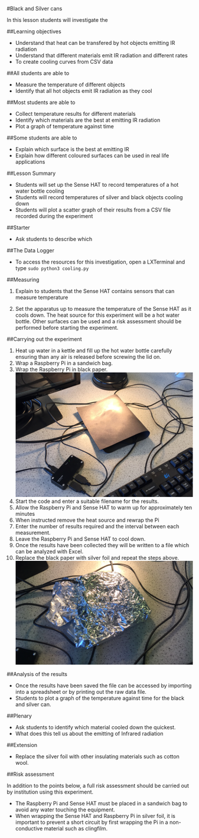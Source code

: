 #Black and Silver cans

In this lesson students will investigate the 

##Learning objectives

- Understand that heat can be transfered by hot objects emitting IR radiation
- Understand that different materials emit IR radiation and different rates
- To create cooling curves from CSV data 


##All students are able to

- Measure the temperature of different objects 
- Identify that all hot objects emit IR radiation as they cool

##Most students are able to

- Collect temperature results for different materials
- Identify which materials are the best at emitting IR radiation
- Plot a graph of temperature against time

##Some students are able to

- Explain which surface is the best at emitting IR 
- Explain how different coloured surfaces can be used in real life applications

##Lesson Summary

- Students will set up the Sense HAT to record temperatures of a hot water bottle cooling
- Students will record temperatures of silver and black objects cooling down
- Students will plot a scatter graph of their results from a CSV file recorded during the experiment

##Starter

- Ask students to describe which 


##The Data Logger

- To access the resources for this investigation, open a LXTerminal and type `sudo python3 cooling.py`

##Measuring 

1. Explain to students that the Sense HAT contains sensors that can measure temperature

1. Set the apparatus up to measure the temperature of the Sense HAT as it cools down.  The heat source for this experiment will be a hot water bottle. Other surfaces can be used and a risk assessment should be performed before starting the experiment.

##Carrying out the experiment

1. Heat up water in a kettle and fill up the hot water bottle carefully ensuring than any air is released before screwing the lid on.
1. Wrap a Raspberry Pi in a sandwich bag.
1. Wrap the Raspberry Pi in black paper.
  ![black_paper](images/black.png)
1. Start the code and enter a suitable filename for the results.
1. Allow the Raspberry Pi and Sense HAT to warm up for approximately ten minutes
1. When instructed remove the heat source and rewrap the Pi
1. Enter the number of results required and the interval between each measurement.
1. Leave the Raspberry Pi and Sense HAT to cool down.
1. Once the results have been collected they will be written to a file which can be analyzed with Excel.
1. Replace the black paper with silver foil and repeat the steps above.
![silver_paper](images/silver.png)

##Analysis of the results

- Once the results have been saved the file can be accessed by importing into a spreadsheet or by printing out the raw data file.
- Students to plot a graph of the temperature against time for the black and silver can.

##Plenary

- Ask students to identify which material cooled down the quickest.
- What does this tell us about the emitting of Infrared radiation

##Extension

- Replace the silver foil with other insulating materials such as cotton wool.


##Risk assessment

In addition to the points below, a full risk assessment should be carried out by institution using this experiment.

- The Raspberry Pi and Sense HAT must be placed in a sandwich bag to avoid any water touching the equipment.
- When wrapping the Sense HAT and Raspberry Pi in silver foil, it is important to prevent a short circuit by first wrapping the Pi in a non-conductive material such as clingfilm.
